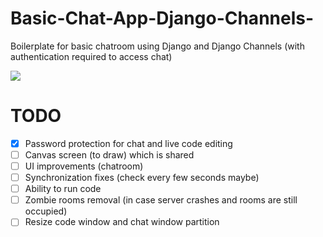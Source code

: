 # Basic-Chat-App-Django-Channels-
Boilerplate for basic chatroom using Django and Django Channels (with authentication required to access chat)

<img src="https://github.com/shubhamdhingra38/Basic-Chat-App-Django-Channels/blob/master/Screenshots/Capture.PNG"/>



# TODO
- [x] Password protection for chat and live code editing
- [ ] Canvas screen (to draw) which is shared
- [ ] UI improvements (chatroom)
- [ ] Synchronization fixes (check every few seconds maybe)
- [ ] Ability to run code
- [ ] Zombie rooms removal (in case server crashes and rooms are still occupied)
- [ ] Resize code window and chat window partition